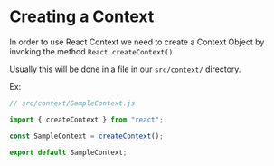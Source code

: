 # Creating a Context

In order to use React Context we need to create a Context Object by invoking the method `React.createContext()`

Usually this will be done in a file in our `src/context/` directory.

Ex:

```javascript
// src/context/SampleContext.js

import { createContext } from "react";

const SampleContext = createContext();

export default SampleContext;
```
